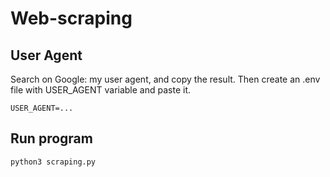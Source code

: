 # Web-scraping

## User Agent
Search on Google: my user agent, and copy the result. Then create an .env file with USER_AGENT variable and paste it.

```
USER_AGENT=...
```

## Run program

```
python3 scraping.py
```
